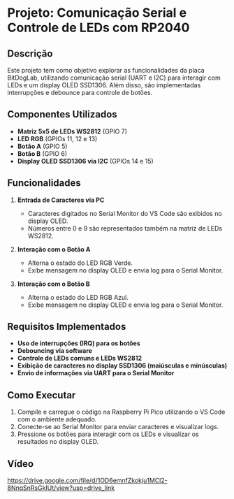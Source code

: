 # Projeto: Comunicação Serial e Controle de LEDs com RP2040

## Descrição
Este projeto tem como objetivo explorar as funcionalidades da placa BitDogLab, utilizando comunicação serial (UART e I2C) para interagir com LEDs e um display OLED SSD1306. Além disso, são implementadas interrupções e debounce para controle de botões.

## Componentes Utilizados
- **Matriz 5x5 de LEDs WS2812** (GPIO 7)
- **LED RGB** (GPIOs 11, 12 e 13)
- **Botão A** (GPIO 5)
- **Botão B** (GPIO 6)
- **Display OLED SSD1306 via I2C** (GPIOs 14 e 15)

## Funcionalidades
1. **Entrada de Caracteres via PC**
   - Caracteres digitados no Serial Monitor do VS Code são exibidos no display OLED.
   - Números entre 0 e 9 são representados também na matriz de LEDs WS2812.

2. **Interação com o Botão A**
   - Alterna o estado do LED RGB Verde.
   - Exibe mensagem no display OLED e envia log para o Serial Monitor.

3. **Interação com o Botão B**
   - Alterna o estado do LED RGB Azul.
   - Exibe mensagem no display OLED e envia log para o Serial Monitor.

## Requisitos Implementados
- **Uso de interrupções (IRQ) para os botões**
- **Debouncing via software**
- **Controle de LEDs comuns e LEDs WS2812**
- **Exibição de caracteres no display SSD1306 (maiúsculas e minúsculas)**
- **Envio de informações via UART para o Serial Monitor**

## Como Executar
1. Compile e carregue o código na Raspberry Pi Pico utilizando o VS Code com o ambiente adequado.
2. Conecte-se ao Serial Monitor para enviar caracteres e visualizar logs.
3. Pressione os botões para interagir com os LEDs e visualizar os resultados no display OLED.

## Vídeo
https://drive.google.com/file/d/1OD6emnfZkokju1MCl2-8NnqSnRsGkIUt/view?usp=drive_link



